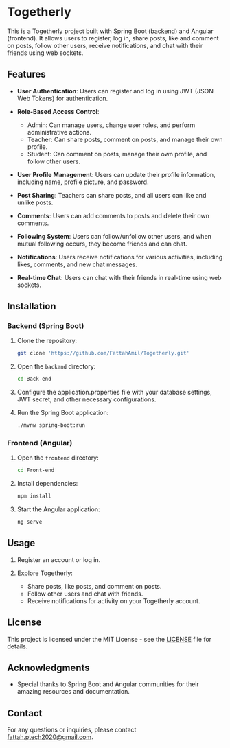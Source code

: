# Togetherly

This is a Togetherly project built with Spring Boot (backend) and Angular (frontend). It allows users to register, log in, share posts, like and comment on posts, follow other users, receive notifications, and chat with their friends using web sockets.

## Features

- **User Authentication**: Users can register and log in using JWT (JSON Web Tokens) for authentication.

- **Role-Based Access Control**:
  - Admin: Can manage users, change user roles, and perform administrative actions.
  - Teacher: Can share posts, comment on posts, and manage their own profile.
  - Student: Can comment on posts, manage their own profile, and follow other users.

- **User Profile Management**: Users can update their profile information, including name, profile picture, and password.

- **Post Sharing**: Teachers can share posts, and all users can like and unlike posts.

- **Comments**: Users can add comments to posts and delete their own comments.

- **Following System**: Users can follow/unfollow other users, and when mutual following occurs, they become friends and can chat.

- **Notifications**: Users receive notifications for various activities, including likes, comments, and new chat messages.

- **Real-time Chat**: Users can chat with their friends in real-time using web sockets.

## Installation

### Backend (Spring Boot)

1. Clone the repository:

   ```bash
   git clone 'https://github.com/FattahAmil/Togetherly.git'
   ```

2. Open the `backend` directory:

   ```bash
   cd Back-end
   ```

3. Configure the application.properties file with your database settings, JWT secret, and other necessary configurations.

4. Run the Spring Boot application:

   ```bash
   ./mvnw spring-boot:run
   ```

### Frontend (Angular)

1. Open the `frontend` directory:

   ```bash
   cd Front-end
   ```

2. Install dependencies:

   ```bash
   npm install
   ```

3. Start the Angular application:

   ```bash
   ng serve
   ```

## Usage

1. Register an account or log in.

2. Explore Togetherly:
   - Share posts, like posts, and comment on posts.
   - Follow other users and chat with friends.
   - Receive notifications for activity on your Togetherly account.


## License

This project is licensed under the MIT License - see the [LICENSE](LICENSE) file for details.

## Acknowledgments

- Special thanks to Spring Boot and Angular communities for their amazing resources and documentation.

## Contact

For any questions or inquiries, please contact fattah.ptech2020@gmail.com.
